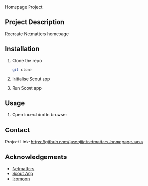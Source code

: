 Homepage Project    


## Project Description

Recreate Netmatters homepage

## Installation

1. Clone the repo
   ```sh
   git clone

2. Initialise Scout app

3. Run Scout app

## Usage

1. Open index.html in browser

## Contact

Project Link: https://github.com/jasonjjjc/netmatters-homepage-sass

## Acknowledgements

* [Netmatters](https://www.netmatters.co.uk/)
* [Scout App](https://scout-app.io/)
* [Icomoon](https://icomoon.io/)

